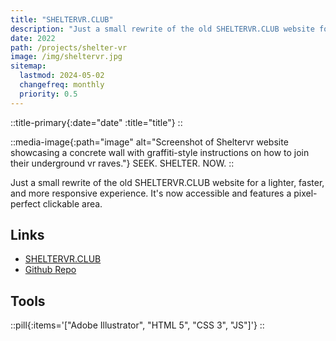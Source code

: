 ```yaml
---
title: "SHELTERVR.CLUB"
description: "Just a small rewrite of the old SHELTERVR.CLUB website for a lighter, faster, and more responsive experience. It's now accessible and features a pixel-perfect clickable area."
date: 2022
path: /projects/shelter-vr
image: /img/sheltervr.jpg
sitemap:
  lastmod: 2024-05-02
  changefreq: monthly
  priority: 0.5
---
```


::title-primary{:date="date" :title="title"}
::

::media-image{:path="image" alt="Screenshot of Sheltervr website showcasing a concrete wall with graffiti-style instructions on how to join their underground vr raves."}
SEEK. SHELTER. NOW.
::

Just a small rewrite of the old SHELTERVR.CLUB website for a lighter, faster, and more responsive experience. It's now accessible and features a pixel-perfect clickable area.

## Links

- [SHELTERVR.CLUB](https://sheltervr.club)
- [Github Repo](https://github.com/ArthurSegato/SHELTERVR)

## Tools

::pill{:items='["Adobe Illustrator", "HTML 5", "CSS 3", "JS"]'}
::
